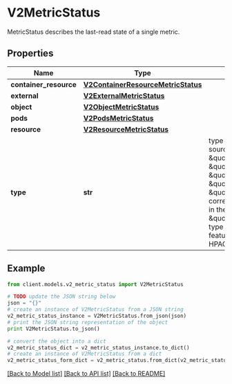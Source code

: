 # V2MetricStatus

MetricStatus describes the last-read state of a single metric.

## Properties
Name | Type | Description | Notes
------------ | ------------- | ------------- | -------------
**container_resource** | [**V2ContainerResourceMetricStatus**](V2ContainerResourceMetricStatus.md) |  | [optional] 
**external** | [**V2ExternalMetricStatus**](V2ExternalMetricStatus.md) |  | [optional] 
**object** | [**V2ObjectMetricStatus**](V2ObjectMetricStatus.md) |  | [optional] 
**pods** | [**V2PodsMetricStatus**](V2PodsMetricStatus.md) |  | [optional] 
**resource** | [**V2ResourceMetricStatus**](V2ResourceMetricStatus.md) |  | [optional] 
**type** | **str** | type is the type of metric source.  It will be one of \&quot;ContainerResource\&quot;, \&quot;External\&quot;, \&quot;Object\&quot;, \&quot;Pods\&quot; or \&quot;Resource\&quot;, each corresponds to a matching field in the object. Note: \&quot;ContainerResource\&quot; type is available on when the feature-gate HPAContainerMetrics is enabled | 

## Example

```python
from client.models.v2_metric_status import V2MetricStatus

# TODO update the JSON string below
json = "{}"
# create an instance of V2MetricStatus from a JSON string
v2_metric_status_instance = V2MetricStatus.from_json(json)
# print the JSON string representation of the object
print V2MetricStatus.to_json()

# convert the object into a dict
v2_metric_status_dict = v2_metric_status_instance.to_dict()
# create an instance of V2MetricStatus from a dict
v2_metric_status_form_dict = v2_metric_status.from_dict(v2_metric_status_dict)
```
[[Back to Model list]](../README.md#documentation-for-models) [[Back to API list]](../README.md#documentation-for-api-endpoints) [[Back to README]](../README.md)


